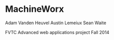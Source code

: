 MachineWorx
===========
Adam Vanden Heuvel
Austin Lemeiux
Sean Waite

FVTC Advanced web applications project
Fall 2014
